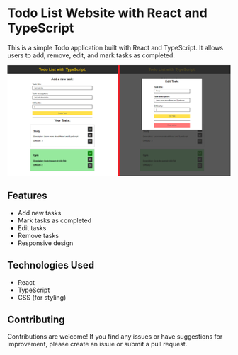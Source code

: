 # Todo List Website with React and TypeScript

This is a simple Todo application built with React and TypeScript. It allows users to add, remove, edit, and mark tasks as completed.

<img src="/src/imgReadMe/img.png">

## Features

- Add new tasks
- Mark tasks as completed
- Edit tasks
- Remove tasks
- Responsive design

## Technologies Used

- React
- TypeScript
- CSS (for styling)

## Contributing

Contributions are welcome! If you find any issues or have suggestions for improvement, please create an issue or submit a pull request.
